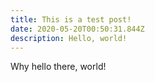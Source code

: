 ```yaml
---
title: This is a test post!
date: 2020-05-20T00:50:31.844Z
description: Hello, world!
---
```

Why hello there, world!